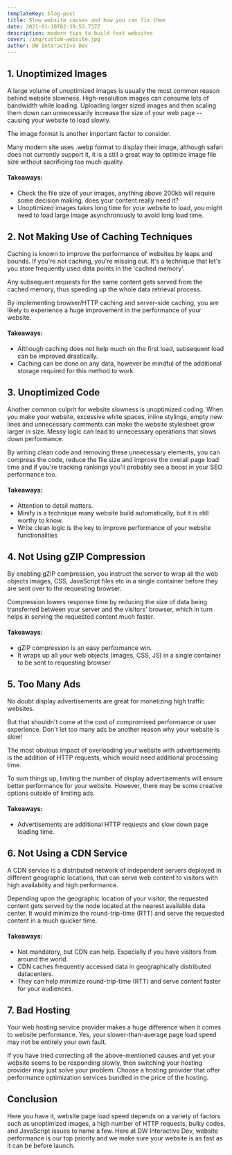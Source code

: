 ```yaml
---
templateKey: blog-post
title: Slow website causes and how you can fix them
date: 2021-01-10T02:39:53.737Z
description: modern tips to build fast websites
cover: /img/custom-website.jpg
author: DW Interactive Dev
---
```


## 1. Unoptimized Images

A large volume of unoptimized images is usually the most common reason behind website slowness. High-resolution images can consume lots of bandwidth while loading. Uploading larger sized images and then scaling them down can unnecessarily increase the size of your web page -- causing your website to load slowly.

The image format is another important factor to consider.

Many modern site uses .webp format to display their image, although safari does not currently support it, it is a still a great way to optimize image file size without sacrificing too much quality.

#### Takeaways:

- Check the file size of your images, anything above 200kb will require some decision making, does your content really need it?
- Unoptimized images takes long time for your website to load, you might need to load large image asynchronously to avoid long load time.

## 2. Not Making Use of Caching Techniques

Caching is known to improve the performance of websites by leaps and bounds. If you're not caching, you're missing out. It's a technique that let's you store frequently used data points in the 'cached memory'.

Any subsequent requests for the same content gets served from the cached memory, thus speeding up the whole data retrieval process.

By implementing browser/HTTP caching and server-side caching, you are likely to experience a huge improvement in the performance of your website.

#### Takeaways:

- Although caching does not help much on the first load, subsequent load can be improved drastically.
- Caching can be done on any data, however be mindful of the additional storage required for this method to work.

## 3. Unoptimized Code

Another common culprit for website slowness is unoptimized coding. When you make your website, excessive white spaces, inline stylings, empty new lines and unnecessary comments can make the website stylesheet grow larger in size. Messy logic can lead to unnecessary operations that slows down performance.

By writing clean code and removing these unnecessary elements, you can compress the code, reduce the file size and improve the overall page load time and if you're tracking rankings you'll probably see a boost in your SEO performance too.

#### Takeaways:

- Attention to detail matters.
- Minify is a technique many website build automatically, but it is still worthy to know.
- Write clean logic is the key to improve performance of your website functionalities

## 4. Not Using gZIP Compression

By enabling gZIP compression, you instruct the server to wrap all the web objects images, CSS, JavaScript files etc in a single container before they are sent over to the requesting browser.

Compression lowers response time by reducing the size of data being transferred between your server and the visitors' browser, which in turn helps in serving the requested content much faster.

#### Takeaways:

- gZIP compression is an easy performance win.
- It wraps up all your web objects (images, CSS, JS) in a single container to be sent to requesting browser

## 5. Too Many Ads

No doubt display advertisements are great for monetizing high traffic websites.

But that shouldn't come at the cost of compromised performance or user experience. Don't let too many ads be another reason why your website is slow!

The most obvious impact of overloading your website with advertisements is the addition of HTTP requests, which would need additional processing time.

To sum things up, limiting the number of display advertisements will ensure better performance for your website. However, there may be some creative options outside of limiting ads.

#### Takeaways:

- Advertisements are additional HTTP requests and slow down page loading time.

## 6. Not Using a CDN Service

A CDN service is a distributed network of independent servers deployed in different geographic locations, that can serve web content to visitors with high availability and high performance.

Depending upon the geographic location of your visitor, the requested content gets served by the node located at the nearest available data center. It would minimize the round-trip-time (RTT) and serve the requested content in a much quicker time.

#### Takeaways:

- Not mandatory, but CDN can help. Especially if you have visitors from around the world.
- CDN caches frequently accessed data in geographically distributed datacenters.
- They can help minimize round-trip-time (RTT) and serve content faster for your audiences.

## 7. Bad Hosting

Your web hosting service provider makes a huge difference when it comes to website performance. Yes, your slower-than-average page load speed may not be entirely your own fault.

If you have tried correcting all the above-mentioned causes and yet your website seems to be responding slowly, then switching your hosting provider may just solve your problem. Choose a hosting provider that offer performance optimization services bundled in the price of the hosting.

## Conclusion

Here you have it, website page load speed depends on a variety of factors such as unoptimized images, a high number of HTTP requests, bulky codes, and JavaScript issues to name a few. Here at DW Interactive Dev, website performance is our top priority and we make sure your website is as fast as it can be before launch.
